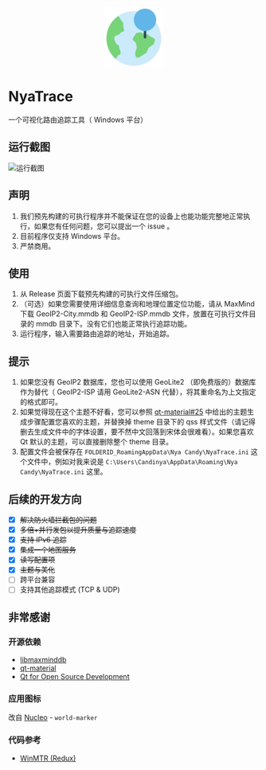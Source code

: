 <div align="center">

<img src="./installer/config/NyaTrace.png" width="120" height="120" alt="NyaTrace Logo"/>

</div>

# NyaTrace

一个可视化路由追踪工具（ Windows 平台）

## 运行截图

![运行截图](https://candymade.net/assets/screenshots/nyatrace/main.png)

## 声明

1. 我们预先构建的可执行程序并不能保证在您的设备上也能功能完整地正常执行，如果您有任何问题，您可以提出一个 issue 。
2. 目前程序仅支持 Windows 平台。
3. 严禁商用。

## 使用

1. 从 Release 页面下载预先构建的可执行文件压缩包。
2. （可选）如果您需要使用详细信息查询和地理位置定位功能，请从 MaxMind 下载 GeoIP2-City.mmdb 和 GeoIP2-ISP.mmdb 文件，放置在可执行文件目录的 mmdb 目录下。没有它们也能正常执行追踪功能。
3. 运行程序，输入需要路由追踪的地址，开始追踪。

## 提示

1. 如果您没有 GeoIP2 数据库，您也可以使用 GeoLite2 （即免费版的）数据库作为替代（ GeoIP2-ISP 请用 GeoLite2-ASN 代替），将其重命名为上文指定的格式即可。
2. 如果觉得现在这个主题不好看，您可以参照 [qt-material#25](https://github.com/UN-GCPDS/qt-material/issues/25#issuecomment-835368713) 中给出的主题生成步骤配置您喜欢的主题，并替换掉 theme 目录下的 qss 样式文件（请记得删去生成文件中的字体设置，要不然中文回落到宋体会很难看）。如果您喜欢 Qt 默认的主题，可以直接删除整个 theme 目录。
3. 配置文件会被保存在 `FOLDERID_RoamingAppData\Nya Candy\NyaTrace.ini` 这个文件中，例如对我来说是 `C:\Users\Candinya\AppData\Roaming\Nya Candy\NyaTrace.ini` 这里。

## 后续的开发方向

- [x] ~~解决防火墙拦截包的问题~~
- [x] ~~多倍+并行发包以提升质量与追踪速度~~
- [x] ~~支持 IPv6 追踪~~
- [x] ~~集成一个地图服务~~
- [x] ~~读写配置项~~
- [x] ~~主题与美化~~
- [ ] 跨平台兼容
- [ ] 支持其他追踪模式 (TCP & UDP)

## 非常感谢

### 开源依赖

- [libmaxminddb](https://github.com/maxmind/libmaxminddb)
- [qt-material](https://github.com/UN-GCPDS/qt-material)
- [Qt for Open Source Development](https://www.qt.io/download-open-source)

### 应用图标

改自 [Nucleo](https://nucleoapp.com/) - `world-marker`

### 代码参考

- [WinMTR (Redux)](https://github.com/White-Tiger/WinMTR)
